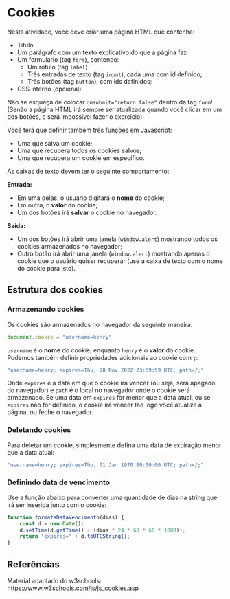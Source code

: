 # Cookies

Nesta atividade, você deve criar uma página HTML que contenha:

* Título
* Um parágrafo com um texto explicativo do que a página faz
* Um formulário (tag `form`), contendo:
  * Um rótulo (tag `label`) 
  * Três entradas de texto (tag `input`), cada uma com id definido;
  * Três botões (tag `button`), com ids definidos;
* CSS interno (opcional)

Não se esqueça de colocar `onsubmit="return false"` dentro da tag `form`! (Senão a página HTML irá sempre ser atualizada
quando você clicar em um dos botões, e será impossível fazer o exercício)

Você terá que definir também três funções em Javascript:

* Uma que salva um cookie;
* Uma que recupera todos os cookies salvos;
* Uma que recupera um cookie em específico.

As caixas de texto devem ter o seguinte comportamento:

**Entrada:**

* Em uma delas, o usuário digitará o **nome** do cookie;
* Em outra, o **valor** do cookie;
* Um dos botões irá **salvar** o cookie no navegador.

**Saída:**

* Um dos botões irá abrir uma janela (`window.alert`) mostrando todos os cookies armazenados no navegador;
* Outro botão irá abrir uma janela (`window.alert`) mostrando apenas o cookie que o usuário quiser recuperar (use a caixa
  de texto com o nome do cookie para isto).

## Estrutura dos cookies

### Armazenando cookies

Os cookies são armazenados no navegador da seguinte maneira:

```javascript
document.cookie = "username=henry"
```

`username` é o **nome** do cookie, enquanto `henry` é o **valor** do cookie. Podemos também definir propriedades 
adicionais ao cookie com `;`:

```javascript
"username=henry; expires=Thu, 28 Nov 2022 23:59:59 UTC; path=/;"
```

Onde `expires` é a data em que o cookie irá vencer (ou seja, será apagado do navegador) e `path` é o local no navegador
onde o cookie será armazenado. Se uma data em `expires` for menor que a data atual, ou se `expires` não for definido,
o cookie irá vencer tão logo você atualize a página, ou feche o navegador.

### Deletando cookies

Para deletar um cookie, simplesmente defina uma data de expiração menor que a data atual:

```javascript
"username=henry; expires=Thu, 01 Jan 1970 00:00:00 UTC; path=/;"
```

### Definindo data de vencimento

Use a função abaixo para converter uma quantidade de dias na string que irá ser inserida junto com o cookie:

```javascript
function formataDataVencimento(dias) {
    const d = new Date();
    d.setTime(d.getTime() + (dias * 24 * 60 * 60 * 1000));
    return "expires=" + d.toUTCString();
}
```

## Referências

Material adaptado do w3schools: https://www.w3schools.com/js/js_cookies.asp